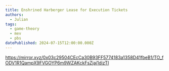 ```yaml
---
title: Enshrined Harberger Lease for Execution Tickets
authors:
  - Julian
tags:
  - game-theory
  - mev
  - pbs
datePublished: 2024-07-15T12:00:00.000Z
---
```


<https://mirror.xyz/0x03c29504CEcCa30B93FF5774183a1358D41fbeB1/TO_fODV1R1QampX9FVGOYP6m9WZAKckFsZjaj1dizTI>

